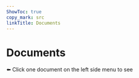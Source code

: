 ```yaml
---
ShowToc: true
copy_mark: src
linkTitle: Documents
---
```


# Documents

⬅️ Click one document on the left side menu to see

